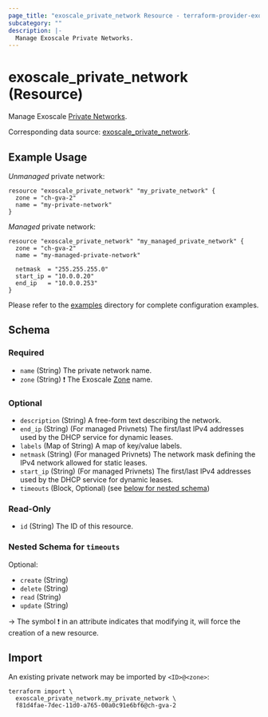 ```yaml
---
page_title: "exoscale_private_network Resource - terraform-provider-exoscale"
subcategory: ""
description: |-
  Manage Exoscale Private Networks.
---
```


# exoscale_private_network (Resource)

Manage Exoscale [Private Networks](https://community.exoscale.com/documentation/compute/private-networks/).

Corresponding data source: [exoscale_private_network](../data-sources/private_network.md).

## Example Usage

*Unmanaged* private network:

```hcl
resource "exoscale_private_network" "my_private_network" {
  zone = "ch-gva-2"
  name = "my-private-network"
}
```

*Managed* private network:

```hcl
resource "exoscale_private_network" "my_managed_private_network" {
  zone = "ch-gva-2"
  name = "my-managed-private-network"

  netmask  = "255.255.255.0"
  start_ip = "10.0.0.20"
  end_ip   = "10.0.0.253"
}
```

Please refer to the [examples](https://github.com/exoscale/terraform-provider-exoscale/tree/master/examples/)
directory for complete configuration examples.

<!-- schema generated by tfplugindocs -->
## Schema

### Required

- `name` (String) The private network name.
- `zone` (String) ❗ The Exoscale [Zone](https://www.exoscale.com/datacenters/) name.

### Optional

- `description` (String) A free-form text describing the network.
- `end_ip` (String) (For managed Privnets) The first/last IPv4 addresses used by the DHCP service for dynamic leases.
- `labels` (Map of String) A map of key/value labels.
- `netmask` (String) (For managed Privnets) The network mask defining the IPv4 network allowed for static leases.
- `start_ip` (String) (For managed Privnets) The first/last IPv4 addresses used by the DHCP service for dynamic leases.
- `timeouts` (Block, Optional) (see [below for nested schema](#nestedblock--timeouts))

### Read-Only

- `id` (String) The ID of this resource.

<a id="nestedblock--timeouts"></a>
### Nested Schema for `timeouts`

Optional:

- `create` (String)
- `delete` (String)
- `read` (String)
- `update` (String)

-> The symbol ❗ in an attribute indicates that modifying it, will force the creation of a new resource.

## Import

An existing private network may be imported by `<ID>@<zone>`:

```shell
terraform import \
  exoscale_private_network.my_private_network \
  f81d4fae-7dec-11d0-a765-00a0c91e6bf6@ch-gva-2
```
